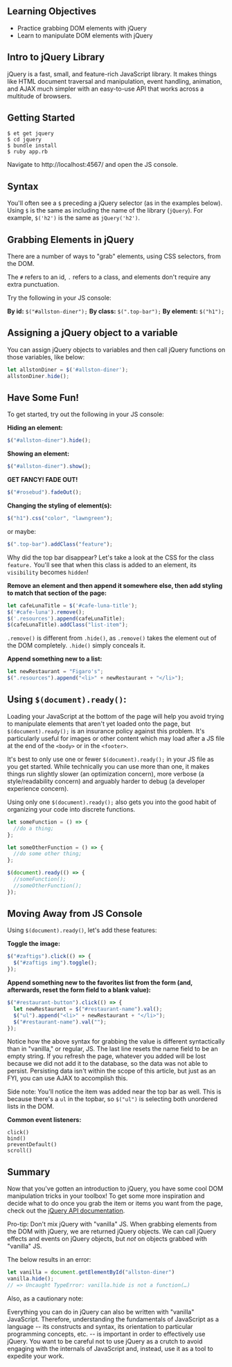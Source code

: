 ## Learning Objectives

* Practice grabbing DOM elements with jQuery
* Learn to manipulate DOM elements with jQuery

## Intro to jQuery Library

jQuery is a fast, small, and feature-rich JavaScript library. It makes things like HTML document traversal and manipulation, event handling, animation, and AJAX much simpler with an easy-to-use API that works across a multitude of browsers.

## Getting Started

```no-highlight
$ et get jquery
$ cd jquery
$ bundle install
$ ruby app.rb
```

Navigate to http://localhost:4567/ and open the JS console.

## Syntax

You'll often see a `$` preceding a jQuery selector (as in the examples below). Using `$` is the same as including the name of the library (`jQuery`). For example, `$('h2')` is the same as `jQuery('h2')`.

## Grabbing Elements in jQuery

There are a number of ways to "grab" elements, using CSS selectors, from the DOM.

The `#` refers to an id, `.` refers to a class, and elements don't require any extra punctuation.

Try the following in your JS console:

**By id:** `$("#allston-diner");`
**By class:** `$(".top-bar");`
**By element:** `$("h1");`

## Assigning a jQuery object to a variable

You can assign jQuery objects to variables and then call jQuery functions on those variables, like below:

```javascript
let allstonDiner = $('#allston-diner');
allstonDiner.hide();
```

## Have Some Fun!

To get started, try out the following in your JS console:

**Hiding an element:**

```javascript
$("#allston-diner").hide();
```

**Showing an element:**

```javascript
$("#allston-diner").show();
```

**GET FANCY! FADE OUT!**

```javascript
$("#rosebud").fadeOut();
```

**Changing the styling of element(s):**

```javascript
$("h1").css("color", "lawngreen");
```

or maybe:

```javascript
$(".top-bar").addClass("feature");
```

Why did the top bar disappear? Let's take a look at the CSS for the class `feature.` You'll see that when this class is added to an element, its `visibility` becomes `hidden`!

**Remove an element and then append it somewhere else, then add styling to match that section of the page:**

```javascript
let cafeLunaTitle = $('#cafe-luna-title');
$('#cafe-luna').remove();
$('.resources').append(cafeLunaTitle);
$(cafeLunaTitle).addClass("list-item");
```

`.remove()` is different from `.hide()`, as `.remove()` takes the element out of the DOM completely. `.hide()` simply conceals it.

**Append something new to a list:**

```javascript
let newRestaurant = "Figaro's";
$(".resources").append("<li>" + newRestaurant + "</li>");
```

## Using `$(document).ready()`:

Loading your JavaScript at the bottom of the page will help you avoid trying to manipulate elements that aren't yet loaded onto the page, but `$(document).ready();` is an insurance policy against this problem. It's particularly useful for images or other content which may load after a JS file at the end of the `<body>` or in the `<footer>`.

It's best to only use one or fewer `$(document).ready();` in your JS file as you get started. While technically you can use more than one, it makes things run slightly slower (an optimization concern), more verbose (a style/readability concern) and arguably harder to debug (a developer experience concern).

Using only one `$(document).ready();` also gets you into the good habit of organizing your code into discrete functions.

```javascript
let someFunction = () => {
  //do a thing;
};

let someOtherFunction = () => {
  //do some other thing;
};

$(document).ready(() => {
  //someFunction();
  //someOtherFunction();
});
```

## Moving Away from JS Console

Using `$(document).ready()`, let's add these features:

**Toggle the image:**

```javascript
$("#zaftigs").click(() => {
  $("#zaftigs img").toggle();
});
```

**Append something new to the favorites list from the form (and, afterwards, reset the form field to a blank value):**

```javascript
$("#restaurant-button").click(() => {
  let newRestaurant = $("#restaurant-name").val();
  $("ul").append("<li>" + newRestaurant + "</li>");
  $("#restaurant-name").val("");
});
```

Notice how the above syntax for grabbing the value is different syntactically than in "vanilla," or regular, JS. The last line resets the name field to be an empty string. If you refresh the page, whatever you added will be lost because we did not add it to the database, so the data was not able to persist. Persisting data isn't within the scope of this article, but just as an FYI, you can use AJAX to accomplish this.

Side note: You'll notice the item was added near the top bar as well. This is because there's a `ul` in the topbar, so `$("ul")` is selecting both unordered lists in the DOM.

**Common event listeners:**

```
click()
bind()
preventDefault()
scroll()
```

## Summary

Now that you've gotten an introduction to jQuery, you have some cool DOM manipulation tricks in your toolbox! To get some more inspiration and decide what to do once you grab the item or items you want from the page, check out the [jQuery API documentation](http://api.jquery.com/).

Pro-tip: Don't mix jQuery with "vanilla" JS. When grabbing elements from the DOM with jQuery, we are returned jQuery objects. We can call jQuery effects and events on jQuery objects, but _not_ on objects grabbed with "vanilla" JS.

The below results in an error:

```javascript
let vanilla = document.getElementById("allston-diner")
vanilla.hide();
// => Uncaught TypeError: vanilla.hide is not a function(…)
```

Also, as a cautionary note:

Everything you can do in jQuery can also be written with "vanilla" JavaScript. Therefore, understanding the fundamentals of JavaScript as a language  -- its constructs and syntax, its orientation to particular programming concepts, etc. -- is important in order to effectively use jQuery. You want to be careful not to use jQuery as a crutch to avoid engaging with the internals of JavaScript and, instead, use it as a tool to expedite your work.
